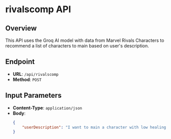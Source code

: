 # rivalscomp API

## Overview
This API uses the Groq AI model with data from Marvel Rivals Characters to recommend a list of characters to main based on user's description.

## Endpoint
- **URL**: `/api/rivalscomp`
- **Method**: `POST`

## Input Parameters
- **Content-Type**: `application/json`
- **Body**:
  ```json
  {
      "userDescription": "I want to main a character with low healing output"
  }

